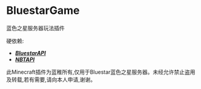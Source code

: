 # BluestarGame
蓝色之星服务器玩法插件

硬依赖:
 - [___BluestarAPI___](https://github.com/lanzhi6/BluestarAPI)
 - [___NBTAPI___](https://www.spigotmc.org/resources/nbt-api.7939)

此Minecraft插件为蓝稚所有,仅用于Bluestar蓝色之星服务器。未经允许禁止盗用及转载,若有需要,请向本人申请,谢谢。
